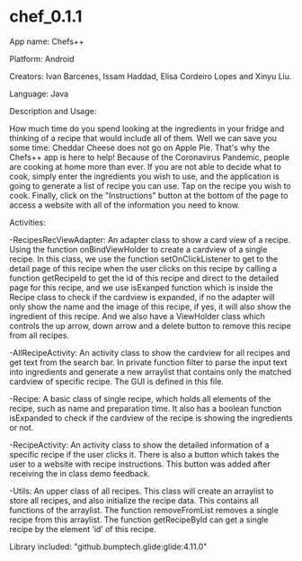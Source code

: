 # chef_0.1.1
App name: Chefs++

Platform: Android

Creators: Ivan Barcenes, Issam Haddad, Elisa Cordeiro Lopes and Xinyu Liu.

Language: Java




Description and Usage:

How much time do you spend looking at the ingredients in your fridge and thinking of a recipe that would include all of them. Well we can save you some time: Cheddar Cheese does not go on Apple Pie. That's why the Chefs++ app is here to help!
Because of the Coronavirus Pandemic, people are cooking at home more than ever. If you are not able to decide what to cook, simply enter the ingredients you wish to use, and the application is going to generate a list of recipe you can use. Tap on the recipe you wish to cook. Finally, click on the "Instructions" button at the bottom of the page to access a website with all of the information you need to know.



Activities:

-RecipesRecViewAdapter: An adapter class to show a card view of a recipe. Using the function onBindViewHolder to create a cardview of a single recipe. In this                              class, we use the function setOnClickListener to get to the detail page of this recipe when the user clicks on this recipe by calling a                              function getRecipeId to get the id of this recipe and direct to the detailed page for this recipe, and we use isExanped function  which is                          inside the Recipe class to check if the cardview is expanded, if no the adapter will only show the name and the image of this recipe, if yes,                        it will also show the ingredient of this recipe. And we also have a ViewHolder class which controls the up arrow, down arrow and a                                  delete button to remove this recipe from all recipes. 

-AllRecipeActivity:  An activity class to show the cardview for all recipes and get text from the search bar. In private function filter to parse the input text                         into ingredients and generate a new arraylist that contains only the matched cardview of specific recipe. The GUI is defined in this file. 


-Recipe: A basic class of single recipe, which holds all elements of the recipe, such as name and preparation  time.  It also has  a boolean function isExpanded to         check if the cardview of the recipe is showing the ingredients or not.



-RecipeActivity: An activity class to show the detailed information of a specific recipe if the user clicks it. There is also a button which takes the user to a                      website with recipe instructions. This button was added after receiving the in class demo feedback.


-Utils: An upper class of all recipes. This class will create an arraylist to store all recipes, and also initialize the recipe data. This contains all functions of         the arraylist. The function removeFromList removes a single recipe from this arraylist. The function getRecipeById can get a single recipe by the element           ‘id’ of this recipe. 




Library included: "github.bumptech.glide:glide:4.11.0"
